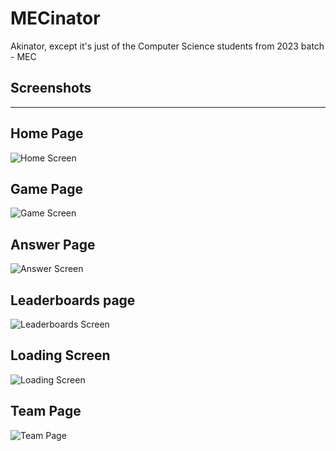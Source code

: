# MECinator

Akinator, except it's just of the Computer Science students from 2023 batch - MEC

## Screenshots

<hr/>

## Home Page

![Home Screen](screenshots/homeScreen.png)
<br/>

## Game Page

![Game Screen](screenshots/gameScreen.png)
<br/>

## Answer Page

![Answer Screen](screenshots/answerScreen.png)
<br/>

## Leaderboards page

![Leaderboards Screen](screenshots/leaderboards.png)
<br/>

## Loading Screen

![Loading Screen](screenshots/loading-screen.png)
<br/>

## Team Page

![Team Page](screenshots/teamPage.png)
<br/>
